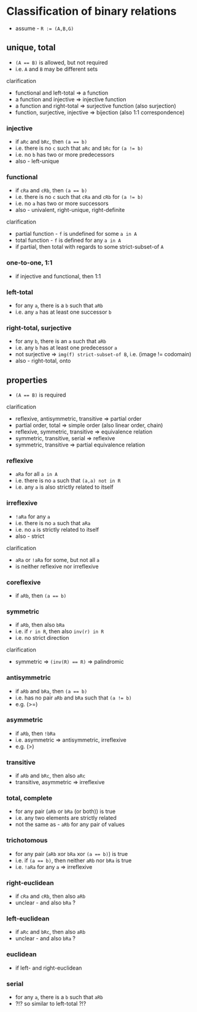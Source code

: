 
<!-- ======================================================================= -->
# Classification of binary relations

* assume - `R := (A,B,G)`

<!-- ======================================================================= -->
## unique, total

* `(A == B)` is allowed, but not required
* i.e. `A` and `B` may be different sets

clarification

* functional and left-total => a function
* a function and injective => injective function
* a function and right-total => surjective function (also surjection)
* function, surjective, injective => bijection (also 1:1 correspondence)

### injective

* if `aRc` and `bRc`, then `(a == b)`
* i.e. there is no `c` such that `aRc` and `bRc` for `(a != b)`
* i.e. no `b` has two or more predecessors
* also - left-unique

### functional

* if `cRa` and `cRb`, then `(a == b)`
* i.e. there is no `c` such that `cRa` and `cRb` for `(a != b)`
* i.e. no `a` has two or more successors
* also - univalent, right-unique, right-definite

clarification

* partial function - `f` is undefined for some `a in A`
* total function - `f` is defined for any `a in A`
* if partial, then total with regards to some strict-subset-of `A`

### one-to-one, 1:1

* if injective and functional, then 1:1

### left-total

* for any `a`, there is a `b` such that `aRb`
* i.e. any `a` has at least one successor `b`

### right-total, surjective

* for any `b`, there is an `a` such that `aRb`
* i.e. any `b` has at least one predecessor `a`
* not surjective => `img(f) strict-subset-of B`, i.e. (image != codomain)
* also - right-total, onto

<!-- ======================================================================= -->
## properties

* `(A == B)` is required

clarification

* reflexive, antisymmetric, transitive => partial order
* partial order, total => simple order (also linear order, chain)
* reflexive, symmetric, transitive => equivalence relation
* symmetric, transitive, serial => reflexive
* symmetric, transitive => partial equivalence relation

### reflexive

* `aRa` for all `a in A`
* i.e. there is no `a` such that `(a,a) not in R`
* i.e. any `a` is also strictly related to itself

### irreflexive

* `!aRa` for any `a`
* i.e. there is no `a` such that `aRa`
* i.e. no `a` is strictly related to itself
* also - strict

clarification

* `aRa` or `!aRa` for some, but not all `a`
* is neither reflexive nor irreflexive

### coreflexive

* if `aRb`, then `(a == b)`

### symmetric

* if `aRb`, then also `bRa`
* i.e. if `r in R`, then also `inv(r) in R`
* i.e. no strict direction

clarification

* symmetric => `(inv(R) == R)` => palindromic

### antisymmetric

* if `aRb` and `bRa`, then `(a == b)`
* i.e. has no pair `aRb` and `bRa` such that `(a != b)`
* e.g. (>=)

### asymmetric

* if `aRb`, then `!bRa`
* i.e. asymmetric => antisymmetric, irreflexive
* e.g. (>)

### transitive

* if `aRb` and `bRc`, then also `aRc`
* transitive, asymmetric => irreflexive

### total, complete

* for any pair (`aRb` or `bRa` (or both)) is true
* i.e. any two elements are strictly related
* not the same as - `aRb` for any pair of values

### trichotomous

* for any pair (`aRb` xor `bRa` xor `(a == b)`) is true
* i.e. if `(a == b)`, then neither `aRb` nor `bRa` is true
* i.e. `!aRa` for any `a` => irreflexive

### right-euclidean

* if `cRa` and `cRb`, then also `aRb`
* unclear - and also `bRa` ?

### left-euclidean

* if `aRc` and `bRc`, then also `aRb`
* unclear - and also `bRa` ?

### euclidean

* if left- and right-euclidean

### serial

* for any `a`, there is a `b` such that `aRb`
* ?!? so similar to left-total ?!?
